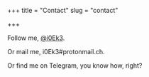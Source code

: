 +++
title = "Contact"
slug = "contact"

+++

Follow me, [@i0Ek3](https://github.com/i0Ek3).

Or mail me, i0Ek3#protonmail.ch.

Or find me on Telegram, you know how, right?
